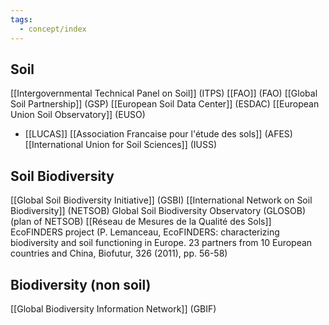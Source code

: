 ```yaml
---
tags:
  - concept/index
---
```

## Soil
[[Intergovernmental Technical Panel on Soil]] (ITPS)
[[FAO]] (FAO)
[[Global Soil Partnership]] (GSP)
[[European Soil Data Center]] (ESDAC)
[[European Union Soil Observatory]] (EUSO)
- [[LUCAS]]
[[Association Francaise pour l'étude des sols]] (AFES)
[[International Union for Soil Sciences]] (IUSS)

## Soil Biodiversity
[[Global Soil Biodiversity Initiative]] (GSBI)
[[International Network on Soil Biodiversity]] (NETSOB)
Global Soil Biodiversity Observatory (GLOSOB) (plan of NETSOB)
[[Réseau de Mesures de la Qualité des Sols]]
EcoFINDERS project (P. Lemanceau, EcoFINDERS: characterizing biodiversity and soil functioning in Europe. 23 partners from 10 European countries and China, Biofutur, 326 (2011), pp. 56-58)
## Biodiversity (non soil)
[[Global Biodiversity Information Network]] (GBIF)
